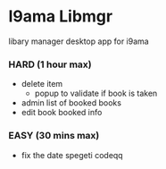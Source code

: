 # I9ama Libmgr
libary manager desktop app for i9ama


### HARD (1 hour max)
- delete item
    - popup to validate if book is taken
- admin list of booked books
- edit book booked info
### EASY (30 mins max)
- fix the date spegeti codeqq
